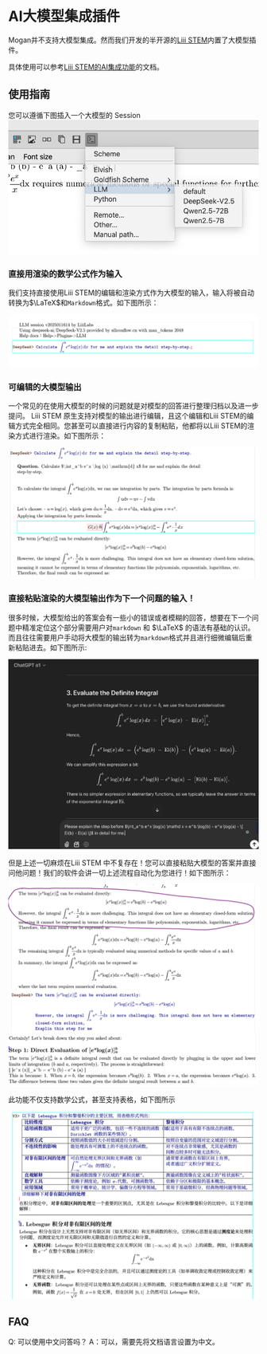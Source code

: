 # AI大模型集成插件

Mogan并不支持大模型集成。然而我们开发的半开源的[Liii STEM](https://liiistem.cn/)内置了大模型插件。

具体使用可以参考[Liii STEM的AI集成功能](https://liiistem.cn/guide/tutorials/llm_plugin.html)的文档。

## 使用指南

您可以遵循下图插入一个大模型的 Session
![llm_session](../../images/llm_session.png)

### 直接用渲染的数学公式作为输入

我们支持直接使用Liii STEM的编辑和渲染方式作为大模型的输入，输入将被自动转换为$\LaTeX$和`Markdown`格式。如下图所示：

![input_in_rendered_format](../../images/llm_ask_in_rendered_format.png)


### 可编辑的大模型输出

一个常见的在使用大模型的时候的问题就是对模型的回答进行整理归档以及进一步提问。 Liii STEM 原生支持对模型的输出进行编辑，且这个编辑和Liii STEM的编辑方式完全相同。您甚至可以直接进行内容的复制粘贴，他都将以Liii STEM的渲染方式进行渲染。如下图所示：

![editable_answer](../../images/llm_editable_solution.png)

### 直接粘贴渲染的大模型输出作为下一个问题的输入！

很多时候，大模型给出的答案会有一些小的错误或者模糊的回答，想要在下一个问题中精准定位这个部分需要用户对`markdown` 和 $\LaTeX$ 的语法有基础的认识。 而且往往需要用户手动将大模型的输出转为`markdown`格式并且进行细微编辑后重新粘贴进去。如下图所示:

![complicated](../../images/llm_complicated.png)

但是上述一切麻烦在Liii STEM 中不复存在！您可以直接粘贴大模型的答案并直接问他问题！我们的软件会讲一切上述流程自动化为您进行！如下图所示：

![simple](../../images/llm_simple.png)
![simple_answer](../../images/llm_simple_answer.png)

此功能不仅支持数学公式，甚至支持表格，如下图所示

![table](../../images/tabular_as_input.png)

## FAQ

Q: 可以使用中文问答吗？
A：可以，需要先将文档语言设置为中文。